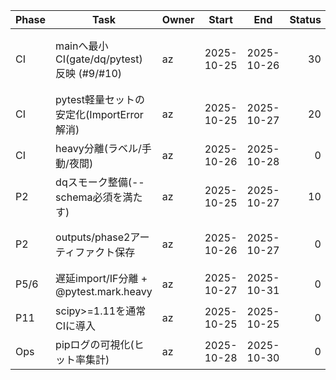 | Phase | Task | Owner | Start | End | Status | Risk | NextAction |
|---|---|---|---|---|---:|---|---|
| CI | mainへ最小CI(gate/dq/pytest)反映 (#9/#10) | az | 2025-10-25 | 2025-10-26 | 30 | main未反映のままdispatch | #9/#10を先にmerge/再Run |
| CI | pytest軽量セットの安定化(ImportError解消) | az | 2025-10-25 | 2025-10-27 | 20 | scipy不足 | requirements-devにscipy追加 |
| CI | heavy分離(ラベル/手動/夜間) | az | 2025-10-26 | 2025-10-28 | 0 | torch導入に時間 | CPU版torchでheavyを別実行 |
| P2 | dqスモーク整備(--schema必須を満たす) | az | 2025-10-25 | 2025-10-27 | 10 | スキーマ未配置PR | ワークフローでサンプル生成 |
| P2 | outputs/phase2アーティファクト保存 | az | 2025-10-26 | 2025-10-27 | 0 | 生成物散逸 | upload-artifactで固定化 |
| P5/6 | 遅延import/IF分離 + @pytest.mark.heavy | az | 2025-10-27 | 2025-10-31 | 0 | 参照箇所多い | 影響範囲をrgで棚卸し |
| P11 | scipy>=1.11を通常CIに導入 | az | 2025-10-25 | 2025-10-25 | 0 | numpy互換 | wheels想定で導入可 |
| Ops | pipログの可視化(ヒット率集計) | az | 2025-10-28 | 2025-10-30 | 0 | ログ欠落 | -vv + artifact化で担保 |
